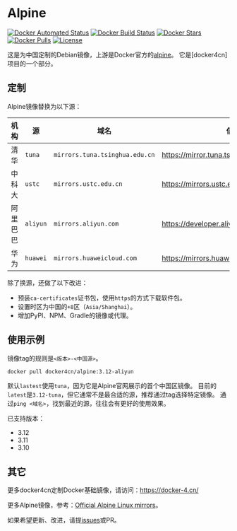 # Alpine

[![Docker Automated Status](https://img.shields.io/docker/cloud/automated/docker4cn/debian.svg)](https://hub.docker.com/r/docker4cn/alpine/builds/)
[![Docker Build Status](https://img.shields.io/docker/cloud/build/docker4cn/debian.svg)](https://hub.docker.com/r/docker4cn/alpine/builds/)
[![Docker Stars](https://img.shields.io/docker/stars/docker4cn/debian.svg)](https://hub.docker.com/r/docker4cn/alpine/)
[![Docker Pulls](https://img.shields.io/docker/pulls/docker4cn/debian.svg)](https://hub.docker.com/r/docker4cn/alpine/)
[![License](https://img.shields.io/github/license/docker4cn/debian.svg)](https://github.com/yanqd0/docker4cn/alpine/master/LICENSE)

这是为中国定制的Debian镜像，上游是Docker官方的[alpine](https://hub.docker.com/_/alpine)。
它是[docker4cn]项目的一个部分。

## 定制

Alpine镜像替换为以下源：

| 机构     | 源       | 域名                           | 信息链接                                           |
| ----     | --       | ----                           | --------                                           |
| 清华     | `tuna`   | `mirrors.tuna.tsinghua.edu.cn` | <https://mirror.tuna.tsinghua.edu.cn/help/alpine/> |
| 中科大   | `ustc`   | `mirrors.ustc.edu.cn`          | <https://mirrors.ustc.edu.cn/>                     |
| 阿里巴巴 | `aliyun` | `mirrors.aliyun.com`           | <https://developer.aliyun.com/mirror/>             |
| 华为     | `huawei` | `mirrors.huaweicloud.com`      | <https://mirrors.huaweicloud.com/>                 |

除了换源，还做了以下改进：

- 预装`ca-certificates`证书包，使用`https`的方式下载软件包。
- 设置时区为中国的`+8`区（`Asia/Shanghai`）。
- 增加PyPI、NPM、Gradle的镜像或代理。

## 使用示例

镜像tag的规则是`<版本>-<中国源>`。

```sh
docker pull docker4cn/alpine:3.12-aliyun
```

默认`lastest`使用`tuna`，因为它是Alpine官网展示的首个中国区镜像。
目前的`latest`是`3.12-tuna`，但它通常不是最合适的源，推荐通过tag选择特定镜像。
通过`ping <域名>`，找到最近的源，往往会有更好的使用效果。

已支持版本：

- 3.12
- 3.11
- 3.10

## 其它

更多docker4cn定制Docker基础镜像，请访问：<https://docker-4.cn/>

更多Alpine镜像，参考：[Official Alpine Linux mirrors](https://mirrors.alpinelinux.org/)。

如果希望更新、改进，请提[issues]或PR。

[issues]:https://github.com/docker4cn/debian/issues/new
